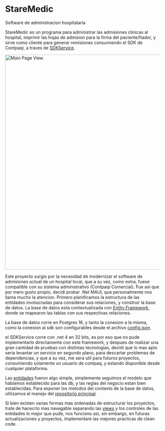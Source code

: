 # StareMedic
Software de administracion hospitalaria

StareMedic es un programa para administrar las admisiones clinicas al hospital, imprimir las hojas de admision para la firma del paciente/fiador, y sirve como cliente para generar remisiones consumiendo el SDK de Contpaqi, a traves de <a href="https://github.com/PoinTastY/SDKService">SDKService</a>.

<img src="https://github.com/PoinTastY/StareMedic/assets/52047942/fe573a66-d890-4ed6-ab68-fecbd2083125" alt="Main Page View" width="700">

Este proyecto surgio por la necesidad de modernizar el software de admisiones actual de un hospital local, que a su vez, como extra, fuese compatible con su sistema administrativo (Contpaqi Comercial).
Fue asi que por mero gusto propio, decidi probar .Net MAUI, que personalmente nos llama mucho la atencion.
Primero planificamos la estructura de las entidades involucradas para considerar sus relaciones, y construir la base de datos.
La base de datos esta contextualizada con <a href="https://github.com/PoinTastY/StareMedic/blob/master/StareMedic/Data/AppDbContext.cs">Entity Framework</a>, donde se mapearon las tablas con sus respectivas relaciones.

La base de datos corre en Postgres 16, y tanto la conexion a la misma, como la conexion al sdk son configurables desde el archivo <a href="https://github.com/PoinTastY/StareMedic/blob/master/StareMedic/Data/config.json">config.json</a>.

el SDKService corre con .net 4 en 32 bits, es por eso que no pude implementarlo directamente con este framework, y despues de realizar una gran cantidad de pruebas con distintas tecnologias, decidi que lo mas apto seria levantar un servicio en segundo plano, para descartar problemas de dependencias, y que a su vez, me sera util para futuros proyectos, consumiendo solamente un usuario de contpaq, y estando disponible desde cualquier plataforma.

Las <a href="https://github.com/PoinTastY/StareMedic/tree/master/StareMedic/Models/Entities">entidades</a> fueron algo simple, simplemente seguimos el modelo que habiamos establecido para las db, y las reglas del negocio estan bien establecidas. Para exponer los metodos del contexto de la base de datos, utilizamos el manejo del <a href="https://github.com/PoinTastY/StareMedic/blob/master/StareMedic/Models/MainRepo.cs">repositorio principal</a>.

Si bien existen varias formas mas ordenadas de estructurar los proyectos, trate de hacecrlo mas navegable separando las <a href="https://github.com/PoinTastY/StareMedic/tree/master/StareMedic/Views">views</a> y los controles de las entidades lo mejor que pude, nos funciono asi, sin embargo, en futuras actualizaciones y proyectos, implementare las mejores practicas de clean code.
